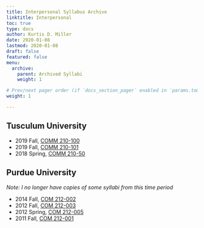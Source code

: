 ```yaml
---
title: Interpersonal Syllabus Archive
linktitle: Interpersonal
toc: true
type: docs
author: Kurtis D. Miller
date: 2020-01-08
lastmod: 2020-01-08
draft: false
featured: false
menu:
  archive:
    parent: Archived Syllabi
    weight: 1

# Prev/next pager order (if `docs_section_pager` enabled in `params.toml`)
weight: 1

---
```


Tusculum University
-------------------

* 2019 Fall, [COMM 210-100](/course/archive/interpersonal/2019F-comm-210-100.pdf)
* 2019 Fall, [COMM 210-101](/course/archive/interpersonal/2019F-comm-210-101.pdf)
* 2018 Spring, [COMM 210-50](/course/archive/interpersonal/2018S-comm-210-50.pdf)

Purdue University
-----------------

*Note: I no longer have copies of some syllabi from this time period*

* 2014 Fall, [COM 212-002](/course/archive/interpersonal/2014F-com-212-002.pdf)
* 2012 Fall, [COM 212-003](/course/archive/interpersonal/2012F-com-212-003.pdf)
* 2012 Spring, [COM 212-005](/course/archive/interpersonal/2012S-com-212-005.pdf)
* 2011 Fall, [COM 212-001](/course/archive/interpersonal/2011F-com-212-001.pdf)
